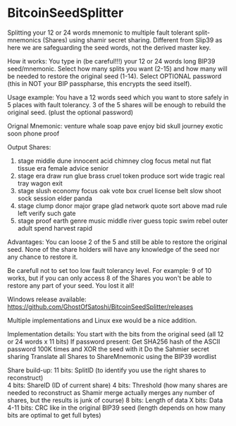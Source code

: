 # BitcoinSeedSplitter
Splitting your 12 or 24 words mnemonic to multiple fault tolerant split-mnemonics (Shares) using shamir secret sharing.
Different from Slip39 as here we are safeguarding the seed words, not the derived master key.

How it works:
You type in (be careful!!!) your 12 or 24 words long BIP39 seed/mnemonic.
Select how many splits you want (2-15) and how many will be needed to restore the original seed (1-14).
Select OPTIONAL password (this in NOT your BIP passpharse, this encrypts the seed itself).

Usage example:
You have a 12 words seed which you want to store safely in 5 places with fault tolerancy. 3 of the 5 shares will be enough to rebuild the original seed.
(plust the optional password)

Orignal Mnemonic:
venture whale soap pave enjoy bid skull journey exotic soon phone proof

Output Shares:
1. stage middle dune innocent acid chimney clog focus metal nut flat tissue era female advice senior
2. stage era draw run glue brass cruel token produce sort wide tragic real tray wagon exit
3. stage slush economy focus oak vote box cruel license belt slow shoot sock session elder panda
4. stage clump donor major grape glad network quote sort above mad rule left verify such gate
5. stage proof earth genre music middle river guess topic swim rebel outer adult spend harvest rapid

Advantages:
You can loose 2 of the 5 and still be able to restore the original seed.
None of the share holders will have any knowledge of the seed nor any chance to restore it.

Be carefull not to set too low fault tolerancy level. For example: 9 of 10 works, but if you can only  access 8 of the Shares you won't be able to restore any part of your seed. You lost it all!

Windows release available:
https://github.com/GhostOfSatoshi/BitcoinSeedSplitter/releases

Multiple implementations and Linux exe would be a nice addition.

Implementation details:
You start with the bits from the original seed (all 12 or 24 words x 11 bits)
If password present: Get SHA256 hash of the ASCII password 100K times and  XOR the seed with it
Do the Sahmier secret sharing
Translate all Shares to ShareMnemonic using the BIP39 wordlist

Share build-up:
11 bits: SplitID (to identify you use the right shares to reconstruct)<br/>
4 bits:  ShareID (ID of current share)
4 bits:  Threshold (how many shares are needed to reconstruct as Shamir merge actually merges any number of shares, but the results is junk of course)
8 bits:  Length of data
X bits:  Data
4-11 bits: CRC like in the original BIP39 seed  (length depends on how many bits are optimal to get full bytes) 








